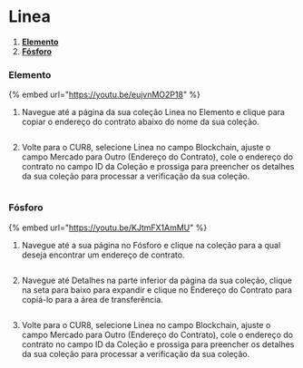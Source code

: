 # Linea

1. [**Elemento**](linea.md#element)
2. [**Fósforo**](linea.md#phosphor)

### Elemento

{% embed url="https://youtu.be/eujvnMO2P18" %}

1. Navegue até a página da sua coleção Linea no Elemento e clique para copiar o endereço do contrato abaixo do nome da sua coleção.

<figure><img src="../../.gitbook/assets/Screenshot 2025-01-31 at 13.04.04.png" alt=""><figcaption></figcaption></figure>

2. Volte para o CUR8, selecione Linea no campo Blockchain, ajuste o campo Mercado para Outro (Endereço do Contrato), cole o endereço do contrato no campo ID da Coleção e prossiga para preencher os detalhes da sua coleção para processar a verificação da sua coleção.

<figure><img src="../../.gitbook/assets/Screenshot 2025-01-31 at 13.05.47.png" alt=""><figcaption></figcaption></figure>

### Fósforo

{% embed url="https://youtu.be/KJtmFX1AmMU" %}

1. Navegue até a sua página no Fósforo e clique na coleção para a qual deseja encontrar um endereço de contrato.

<figure><img src="../../.gitbook/assets/Screenshot 2025-01-31 at 13.20.16.png" alt=""><figcaption></figcaption></figure>

2. Navegue até Detalhes na parte inferior da página da sua coleção, clique na seta para baixo para expandir e clique no Endereço do Contrato para copiá-lo para a área de transferência.

<figure><img src="../../.gitbook/assets/Screenshot 2025-01-31 at 13.15.21.png" alt=""><figcaption></figcaption></figure>

3. Volte para o CUR8, selecione Linea no campo Blockchain, ajuste o campo Mercado para Outro (Endereço do Contrato), cole o endereço do contrato no campo ID da Coleção e prossiga para preencher os detalhes da sua coleção para processar a verificação da sua coleção.

<figure><img src="../../.gitbook/assets/Screenshot 2025-01-31 at 13.05.47.png" alt=""><figcaption></figcaption></figure>
